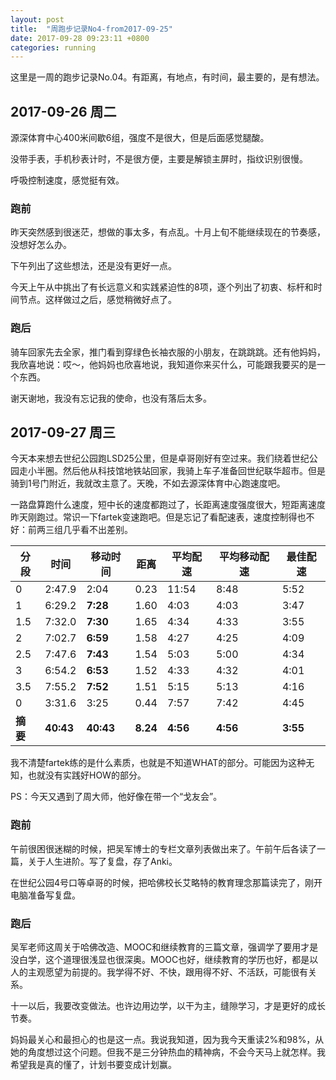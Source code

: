 ```yaml
---
layout: post
title:  "周跑步记录No4-from2017-09-25"
date: 2017-09-28 09:23:11 +0800
categories: running
---
```


这里是一周的跑步记录No.04。有距离，有地点，有时间，最主要的，是有想法。

## 2017-09-26 周二

源深体育中心400米间歇6组，强度不是很大，但是后面感觉腿酸。

没带手表，手机秒表计时，不是很方便，主要是解锁主屏时，指纹识别很慢。

呼吸控制速度，感觉挺有效。

### 跑前

昨天突然感到很迷茫，想做的事太多，有点乱。十月上旬不能继续现在的节奏感，没想好怎么办。

下午列出了这些想法，还是没有更好一点。

今天上午从中挑出了有长远意义和实践紧迫性的8项，逐个列出了初衷、标杆和时间节点。这样做过之后，感觉稍微好点了。

### 跑后

骑车回家先去全家，推门看到穿绿色长袖衣服的小朋友，在跳跳跳。还有他妈妈，我欣喜地说：哎～，他妈妈也欣喜地说，我知道你来买什么，可能跟我要买的是一个东西。

谢天谢地，我没有忘记我的使命，也没有落后太多。

## 2017-09-27 周三

今天本来想去世纪公园跑LSD25公里，但是卓哥刚好有空过来。我们绕着世纪公园走小半圈。然后他从科技馆地铁站回家，我骑上车子准备回世纪联华超市。但是骑到1号门附近，我就改主意了。天晚，不如去源深体育中心跑速度吧。

一路盘算跑什么速度，短中长的速度都跑过了，长距离速度强度很大，短距离速度昨天刚跑过。常识一下fartek变速跑吧。但是忘记了看配速表，速度控制得也不好：前两三组几乎看不出差别。

| **分段** | **时间**    | **移动时间**  | **距离**   | **平均配速** | **平均移动配速** | **最佳配速** |
| ------ | --------- | --------- | -------- | -------- | ---------- | -------- |
| 0      | 2:47.9    | 2:04      | 0.23     | 11:54    | 8:48       | 5:52     |
| 1      | 6:29.2    | **7:28**  | 1.60     | 4:03     | 4:03       | 3:47     |
| 1.5    | 7:32.0    | **7:30**  | 1.65     | 4:34     | 4:33       | 3:55     |
| 2      | 7:02.7    | **6:59**  | 1.58     | 4:27     | 4:25       | 4:09     |
| 2.5    | 7:47.6    | **7:43**  | 1.54     | 5:03     | 5:00       | 4:34     |
| 3      | 6:54.2    | **6:53**  | 1.52     | 4:33     | 4:32       | 4:01     |
| 3.5    | 7:55.2    | **7:52**  | 1.51     | 5:15     | 5:13       | 4:16     |
| 0      | 3:31.6    | 3:25      | 0.44     | 7:57     | 7:42       | 4:45     |
| **摘要** | **40:43** | **40:43** | **8.24** | **4:56** | **4:56**   | **3:55** |

我不清楚fartek练的是什么素质，也就是不知道WHAT的部分。可能因为这种无知，也就没有实践好HOW的部分。

PS：今天又遇到了周大师，他好像在带一个“戈友会”。

### 跑前

午前很困很迷糊的时候，把吴军博士的专栏文章列表做出来了。午前午后各读了一篇，关于人生进阶。写了复盘，存了Anki。

在世纪公园4号口等卓哥的时候，把哈佛校长艾略特的教育理念那篇读完了，刚开电脑准备写复盘。

### 跑后

吴军老师这周关于哈佛改造、MOOC和继续教育的三篇文章，强调学了要用才是没白学，这个道理很浅显也很深奥。MOOC也好，继续教育的学历也好，都是以人的主观愿望为前提的。我学得不好、不快，跟用得不好、不活跃，可能很有关系。

十一以后，我要改变做法。也许边用边学，以干为主，缝隙学习，才是更好的成长节奏。

妈妈最关心和最担心的也是这一点。我说我知道，因为我今天重读2%和98%，从她的角度想过这个问题。但我不是三分钟热血的精神病，不会今天马上就怎样。我希望我是真的懂了，计划书要变成计划赢。
